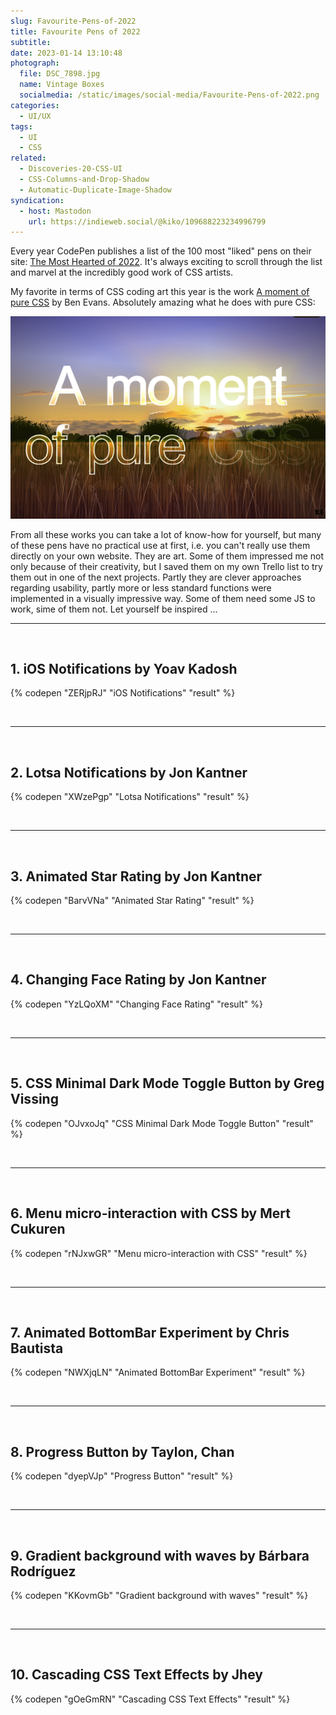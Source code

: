 ```yaml
---
slug: Favourite-Pens-of-2022
title: Favourite Pens of 2022
subtitle:
date: 2023-01-14 13:10:48
photograph:
  file: DSC_7898.jpg
  name: Vintage Boxes
  socialmedia: /static/images/social-media/Favourite-Pens-of-2022.png
categories:
  - UI/UX
tags:
  - UI
  - CSS
related:
  - Discoveries-20-CSS-UI
  - CSS-Columns-and-Drop-Shadow
  - Automatic-Duplicate-Image-Shadow
syndication:
  - host: Mastodon
    url: https://indieweb.social/@kiko/109688223234996799
---
```


Every year CodePen publishes a list of the 100 most "liked" pens on their site: [The Most Hearted of 2022](https://codepen.io/2022/popular/). It's always exciting to scroll through the list and marvel at the incredibly good work of CSS artists. 

My favorite in terms of CSS coding art this year is the work [A moment of pure CSS](https://codepen.io/ivorjetski/pen/yLjeqgb) by Ben Evans. Absolutely amazing what he does with pure CSS:

![Really ... no image involved!](Favourite-Pens-of-2022/a-moment-of-pure-css.png)

From all these works you can take a lot of know-how for yourself, but many of these pens have no practical use at first, i.e. you can't really use them directly on your own website. They are art. Some of them impressed me not only because of their creativity, but I saved them on my own Trello list to try them out in one of the next projects. Partly they are clever approaches regarding usability, partly more or less standard functions were implemented in a visually impressive way. Some of them need some JS to work, sime of them not. Let yourself be inspired ...

<!-- more -->

<hr><br>

## 1. iOS Notifications by Yoav Kadosh

{% codepen "ZERjpRJ" "iOS Notifications" "result" %}

<br><hr><br>

## 2. Lotsa Notifications by Jon Kantner

{% codepen "XWzePgp" "Lotsa Notifications" "result" %}

<br><hr><br>

## 3. Animated Star Rating by Jon Kantner

{% codepen "BarvVNa" "Animated Star Rating" "result" %}

<br><hr><br>

## 4. Changing Face Rating by Jon Kantner

{% codepen "YzLQoXM" "Changing Face Rating" "result" %}

<br><hr><br>

## 5. CSS Minimal Dark Mode Toggle Button by Greg Vissing

{% codepen "OJvxoJq" "CSS Minimal Dark Mode Toggle Button" "result" %}

<br><hr><br>

## 6. Menu micro-interaction with CSS by Mert Cukuren

{% codepen "rNJxwGR" "Menu micro-interaction with CSS" "result" %}

<br><hr><br>

## 7. Animated BottomBar Experiment by Chris Bautista

{% codepen "NWXjqLN" "Animated BottomBar Experiment" "result" %}

<br><hr><br>

## 8. Progress Button by Taylon, Chan

{% codepen "dyepVJp" "Progress Button" "result" %}

<br><hr><br>

## 9. Gradient background with waves by Bárbara Rodríguez

{% codepen "KKovmGb" "Gradient background with waves" "result" %}

<br><hr><br>

## 10. Cascading CSS Text Effects by Jhey

{% codepen "gOeGmRN" "Cascading CSS Text Effects" "result" %}
